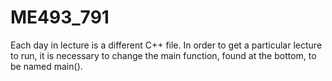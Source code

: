 # ME493_791

Each day in lecture is a different C++ file. In order to get a particular lecture to run, it is necessary to change the main function, found at the bottom, to be named main().